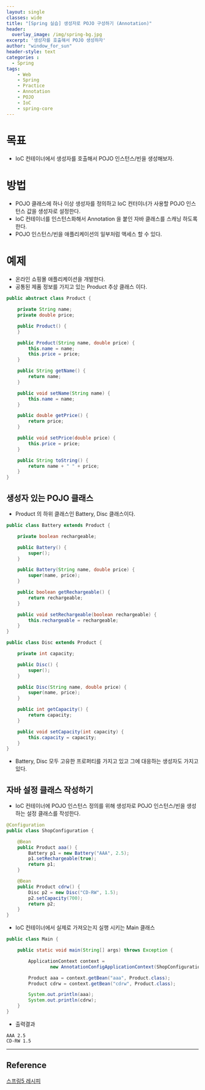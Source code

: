 ```yaml
--- 
layout: single
classes: wide
title: "[Spring 실습] 생성자로 POJO 구성하기 (Annotation)"
header:
  overlay_image: /img/spring-bg.jpg
excerpt: '생성자를 호출해서 POJO 생성하자'
author: "window_for_sun"
header-style: text
categories :
  - Spring
tags:
    - Web
    - Spring
    - Practice
    - Annotation
    - POJO
    - IoC
    - spring-core
---  
```


# 목표
- IoC 컨테이너에서 생성자를 호출해서 POJO 인스턴스/빈을 생성해보자.

# 방법
- POJO 클래스에 하나 이상 생성자를 정의하고 IoC 컨터이너가 사용할 POJO 인스턴스 값을 생성자로 설정한다.
- IoC 컨테이너를 인스턴스화해서 Annotation 을 붙인 자바 클래스를 스캐닝 하도록 한다.
- POJO 인스턴스/빈을 애플리케이션의 일부처럼 액세스 할 수 있다.

# 예제
- 온라인 쇼핑몰 애플리케이션을 개발한다.
- 공통된 제품 정보를 가지고 있는 Product 추상 클래스 이다.

```java
public abstract class Product {

    private String name;
    private double price;

    public Product() {
    }

    public Product(String name, double price) {
        this.name = name;
        this.price = price;
    }

    public String getName() {
        return name;
    }

    public void setName(String name) {
        this.name = name;
    }

    public double getPrice() {
        return price;
    }

    public void setPrice(double price) {
        this.price = price;
    }

    public String toString() {
        return name + " " + price;
    }
}
```  

## 생성자 있는 POJO 클래스
- Product 의 하위 클래스인 Battery, Disc 클래스이다.

```java
public class Battery extends Product {

    private boolean rechargeable;

    public Battery() {
        super();
    }

    public Battery(String name, double price) {
        super(name, price);
    }

    public boolean getRechargeable() {
        return rechargeable;
    }

    public void setRechargeable(boolean rechargeable) {
        this.rechargeable = rechargeable;
    }
}

public class Disc extends Product {

    private int capacity;

    public Disc() {
        super();
    }

    public Disc(String name, double price) {
        super(name, price);
    }

    public int getCapacity() {
        return capacity;
    }

    public void setCapacity(int capacity) {
        this.capacity = capacity;
    }
}
```  

- Battery, Disc 모두 고유한 프로퍼티를 가지고 있고 그에 대응하는 생성자도 가지고 있다.

## 자바 설정 클래스 작성하기
- IoC 컨테이너에 POJO 인스턴스 정의를 위해 생성자로 POJO 인스턴스/빈을 생성하는 설정 클래스를 작성한다.

```java
@Configuration
public class ShopConfiguration {

    @Bean
    public Product aaa() {
        Battery p1 = new Battery("AAA", 2.5);
        p1.setRechargeable(true);
        return p1;
    }

    @Bean
    public Product cdrw() {
        Disc p2 = new Disc("CD-RW", 1.5);
        p2.setCapacity(700);
        return p2;
    }
}
```  

- IoC 컨테이너에서 실제로 가져오는지 실행 시키는 Main 클래스

```java
public class Main {

    public static void main(String[] args) throws Exception {

        ApplicationContext context =
                new AnnotationConfigApplicationContext(ShopConfiguration.class);

        Product aaa = context.getBean("aaa", Product.class);
        Product cdrw = context.getBean("cdrw", Product.class);

        System.out.println(aaa);
        System.out.println(cdrw);
    }
}
```  

- 출력결과

```
AAA 2.5
CD-RW 1.5
```  


---
## Reference
[스프링5 레시피](https://book.naver.com/bookdb/book_detail.nhn?bid=13911953)  
